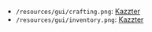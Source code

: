 - `/resources/gui/crafting.png`: [Kazzter](https://kazzresources.itch.io/kazzter-16-rpg-icon-pack)
- `/resources/gui/inventory.png`: [Kazzter](https://kazzresources.itch.io/kazzter-16-rpg-icon-pack)

